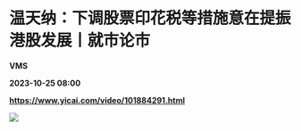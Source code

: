 # 温天纳：下调股票印花税等措施意在提振港股发展丨就市论市
**VMS**

**2023-10-25 08:00**

**https://www.yicai.com/video/101884291.html**

![](http://imgcdn.yicai.com/vms-new/2023/10/73d8a4b7-de9a-43ea-bf08-a1ac297e8556_xCBN.jpg)